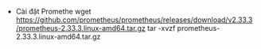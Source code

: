 - Cài đặt Promethe
wget https://github.com/prometheus/prometheus/releases/download/v2.33.3/prometheus-2.33.3.linux-amd64.tar.gz
tar -xvzf prometheus-2.33.3.linux-amd64.tar.gz
